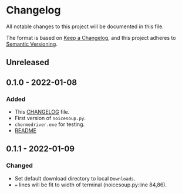 # Changelog
All notable changes to this project will be documented in this file.

The format is based on [Keep a Changelog](https://keepachangelog.com/en/1.0.0/),
and this project adheres to [Semantic Versioning](https://semver.org/spec/v2.0.0.html).

## Unreleased

## 0.1.0 - 2022-01-08
### Added
- This [CHANGELOG](CHANGELOG.md) file.
- First version of `noicesoup.py`.
- `chormedriver.exe` for testing.
- [README](README.md)

## 0.1.1 - 2022-01-09
### Changed
- Set default download directory to local `Downloads`.
- `=` lines will be fit to width of terminal (noicesoup.py:line 84,86).

[Unreleased]: https://github.com/olivierlacan/keep-a-changelog/compare/v0.1.0...HEAD
[0.1.0]: https://github.com/olivierlacan/keep-a-changelog/releases/tag/v0.1.0
